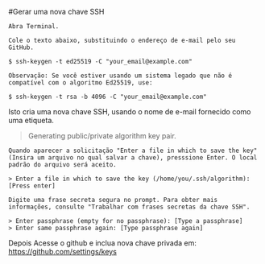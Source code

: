 #Gerar uma nova chave SSH

    Abra Terminal.

    Cole o texto abaixo, substituindo o endereço de e-mail pelo seu GitHub.

    $ ssh-keygen -t ed25519 -C "your_email@example.com"

    Observação: Se você estiver usando um sistema legado que não é compatível com o algoritmo Ed25519, use:

    $ ssh-keygen -t rsa -b 4096 -C "your_email@example.com"

Isto cria uma nova chave SSH, usando o nome de e-mail fornecido como uma etiqueta.

> Generating public/private algorithm key pair.

    Quando aparecer a solicitação "Enter a file in which to save the key" (Insira um arquivo no qual salvar a chave), presssione Enter. O local padrão do arquivo será aceito.

    > Enter a file in which to save the key (/home/you/.ssh/algorithm): [Press enter]

    Digite uma frase secreta segura no prompt. Para obter mais informações, consulte "Trabalhar com frases secretas da chave SSH".

    > Enter passphrase (empty for no passphrase): [Type a passphrase]
    > Enter same passphrase again: [Type passphrase again]

Depois Acesse o github e inclua nova chave privada em: https://github.com/settings/keys

